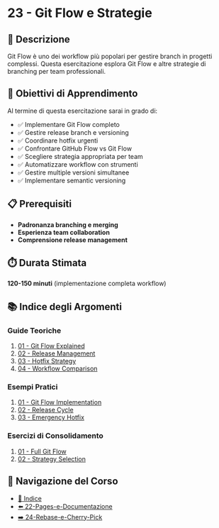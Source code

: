 # 23 - Git Flow e Strategie

## 📖 Descrizione

Git Flow è uno dei workflow più popolari per gestire branch in progetti complessi. Questa esercitazione esplora Git Flow e altre strategie di branching per team professionali.

## 🎯 Obiettivi di Apprendimento

Al termine di questa esercitazione sarai in grado di:

- ✅ Implementare Git Flow completo
- ✅ Gestire release branch e versioning
- ✅ Coordinare hotfix urgenti
- ✅ Confrontare GitHub Flow vs Git Flow
- ✅ Scegliere strategia appropriata per team
- ✅ Automatizzare workflow con strumenti
- ✅ Gestire multiple versioni simultanee
- ✅ Implementare semantic versioning

## 📋 Prerequisiti

- **Padronanza branching e merging**
- **Esperienza team collaboration**
- **Comprensione release management**

## ⏱️ Durata Stimata

**120-150 minuti** (implementazione completa workflow)

## 📚 Indice degli Argomenti

### Guide Teoriche
1. [01 - Git Flow Explained](./guide/01-git-flow-explained.md)
2. [02 - Release Management](./guide/02-release-management.md)
3. [03 - Hotfix Strategy](./guide/03-hotfix-strategy.md)
4. [04 - Workflow Comparison](./guide/04-workflow-comparison.md)

### Esempi Pratici
1. [01 - Git Flow Implementation](./esempi/01-git-flow-implementation.md)
2. [02 - Release Cycle](./esempi/02-release-cycle.md)
3. [03 - Emergency Hotfix](./esempi/03-emergency-hotfix.md)

### Esercizi di Consolidamento
1. [01 - Full Git Flow](./esercizi/01-full-git-flow.md)
2. [02 - Strategy Selection](./esercizi/02-strategy-selection.md)

## 🔄 Navigazione del Corso

- [📑 Indice](../README.md)
- [⬅️ 22-Pages-e-Documentazione](../22-Pages-e-Documentazione/README.md)
- [➡️ 24-Rebase-e-Cherry-Pick](../24-Rebase-e-Cherry-Pick/README.md)
